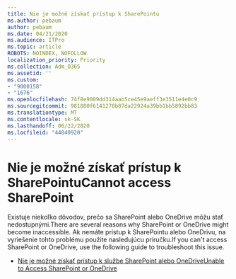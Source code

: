 ```yaml
---
title: Nie je možné získať prístup k SharePointu
ms.author: pebaum
author: pebaum
ms.date: 04/21/2020
ms.audience: ITPro
ms.topic: article
ROBOTS: NOINDEX, NOFOLLOW
localization_priority: Priority
ms.collection: Adm_O365
ms.assetid: ''
ms.custom:
- "9000158"
- "1676"
ms.openlocfilehash: 74f8e9009dd314aab5ce45e9aeff3e3511e4e0c9
ms.sourcegitcommit: 981880f6141278b87da22924a39bb1bb5892bb83
ms.translationtype: MT
ms.contentlocale: sk-SK
ms.lasthandoff: 06/22/2020
ms.locfileid: "44840920"
---
```

# <a name="cannot-access-sharepoint"></a><span data-ttu-id="f627d-102">Nie je možné získať prístup k SharePointu</span><span class="sxs-lookup"><span data-stu-id="f627d-102">Cannot access SharePoint</span></span>

<span data-ttu-id="f627d-103">Existuje niekoľko dôvodov, prečo sa SharePoint alebo OneDrive môžu stať nedostupnými.</span><span class="sxs-lookup"><span data-stu-id="f627d-103">There are several reasons why SharePoint or OneDrive might become inaccessible.</span></span> <span data-ttu-id="f627d-104">Ak nemáte prístup k SharePointu alebo OneDrivu, na vyriešenie tohto problému použite nasledujúcu príručku.</span><span class="sxs-lookup"><span data-stu-id="f627d-104">If you can't access SharePoint or OneDrive, use the following guide to troubleshoot this issue.</span></span>

- [<span data-ttu-id="f627d-105">Nie je možné získať prístup k službe SharePoint alebo OneDrive</span><span class="sxs-lookup"><span data-stu-id="f627d-105">Unable to Access SharePoint or OneDrive</span></span>](https://docs.microsoft.com/sharepoint/troubleshoot/sharing-and-permissions/sharepoint-online-inaccessible)
